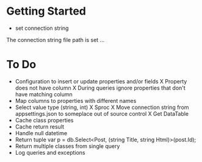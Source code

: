﻿# Getting Started
* set connection string

The connection string file path is set ...

# To Do
* Configuration to insert or update properties and/or fields
X Property does not have column
X During queries ignore properties that don't have matching column
* Map columns to properties with different names
* Select value type (string, int)
X Sproc
X Move connection string from appsettings.json to someplace out of source control
X Get DataTable
* Cache class properties
* Cache return result
* Handle null datetime
* Return tuple var p = db.Select<Post, (string Title, string Html)>(post.Id);
* Return multiple classes from single query
* Log queries and exceptions